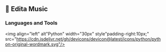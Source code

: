 ## 🧬 Edita Music


### Languages and Tools

<img align="left" alt"Python" width="30px" style"padding-right:10px;" src="https://cdn.jsdelivr.net/gh/devicons/devicon@latest/icons/python/python-original-wordmark.svg"/>
#
          
<!--
**musicedita/musicedita** is a ✨ _special_ ✨ repository because its `README.md` (this file) appears on your GitHub profile.

Here are some ideas to get you started:

- 🔭 I’m currently working on ...
- 🌱 I’m currently learning ...
- 👯 I’m looking to collaborate on ...
- 🤔 I’m looking for help with ...
- 💬 Ask me about ...
- 📫 How to reach me: ...
- 😄 Pronouns: ...
- ⚡ Fun fact: ...
-->
